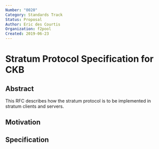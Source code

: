 ```yaml
---
Number: "0020"
Category: Standards Track
Status: Proposal
Author: Eric des Courtis
Organization: f2pool
Created: 2019-06-23
---
```


# Stratum Protocol Specification for CKB

## Abstract

This RFC describes how the stratum protocol is to be implemented in stratum clients and servers.

## Motivation

## Specification



